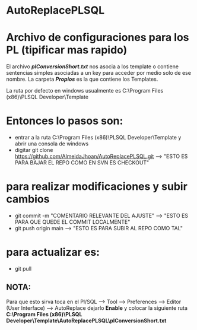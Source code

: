 # AutoReplacePLSQL
# Archivo de configuraciones para los PL (tipificar mas rapido)


El archivo ***plConversionShort.txt*** nos asocia a los template o contiene sentencias simples asociadas a un key para acceder por medio solo de ese nombre.
La carpeta ***Propios*** es la que contiene los Templates.

La ruta por defecto en windows usualmente es C:\Program Files (x86)\PLSQL Developer\Template

# Entonces lo pasos son:

* entrar a la ruta C:\Program Files (x86)\PLSQL Developer\Template y abrir una consola de windows
* digitar           git clone https://github.com/AlmeidaJhoan/AutoReplacePLSQL.git    --> "ESTO ES PARA BAJAR EL REPO COMO EN SVN ES CHECKOUT"


# para realizar modificaciones y subir cambios

* git commit -m "COMENTARIO RELEVANTE DEL AJUSTE"    --> "ESTO ES PARA QUE QUEDE EL COMMIT LOCALMENTE"
* git push origin main --> "ESTO ES PARA SUBIR AL REPO COMO TAL"


# para actualizar es:

* git pull


## NOTA:

Para que esto sirva toca en el Pl/SQL --> Tool --> Preferences --> Editor (User Interface) --> AutoReplace dejarlo **Enable** y colocar la siguiente ruta **C:\Program Files (x86)\PLSQL Developer\Template\AutoReplacePLSQL\plConversionShort.txt**
